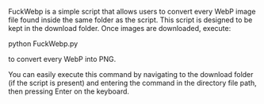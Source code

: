 FuckWebp is a simple script that allows users to convert every WebP image file found inside the same folder as the script. 
This script is designed to be kept in the download folder. Once images are downloaded, execute:

python FuckWebp.py

to convert every WebP into PNG.

You can easily execute this command by navigating to the download folder (if the script is present)
and entering the command in the directory file path, then pressing Enter on the keyboard.
